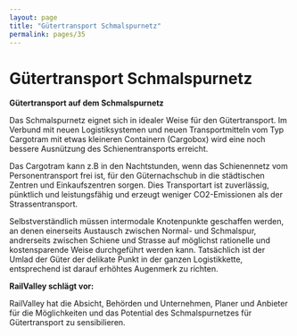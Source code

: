 ```yaml
---
layout: page
title: "Gütertransport Schmalspurnetz"
permalink: pages/35
---
```


# Gütertransport Schmalspurnetz

**Gütertransport auf dem Schmalspurnetz**

Das Schmalspurnetz eignet sich in idealer Weise für den Gütertransport. Im Verbund mit neuen Logistiksystemen und neuen Transportmitteln vom Typ Cargotram mit etwas kleineren Containern (Cargobox) wird eine noch bessere Ausnützung des Schienentransports erreicht.

Das Cargotram kann z.B in den Nachtstunden, wenn das Schienennetz vom Personentransport frei ist, für den Güternachschub in die städtischen Zentren und Einkaufszentren sorgen. Dies Transportart ist zuverlässig, pünktlich und leistungsfähig und erzeugt weniger CO2-Emissionen als der Strassentransport.

Selbstverständlich müssen intermodale Knotenpunkte geschaffen werden, an denen einerseits Austausch zwischen Normal- und Schmalspur, andrerseits zwischen Schiene und Strasse auf möglichst rationelle und kostensparende Weise durchgeführt werden kann. Tatsächlich ist der Umlad der Güter der delikate Punkt in der ganzen Logistikkette, entsprechend ist darauf erhöhtes Augenmerk zu richten.

**RailValley schlägt vor:**

RailValley hat die Absicht, Behörden und Unternehmen, Planer und Anbieter für die Möglichkeiten und das Potential des Schmalspurnetzes für Gütertransport zu sensibilieren.

